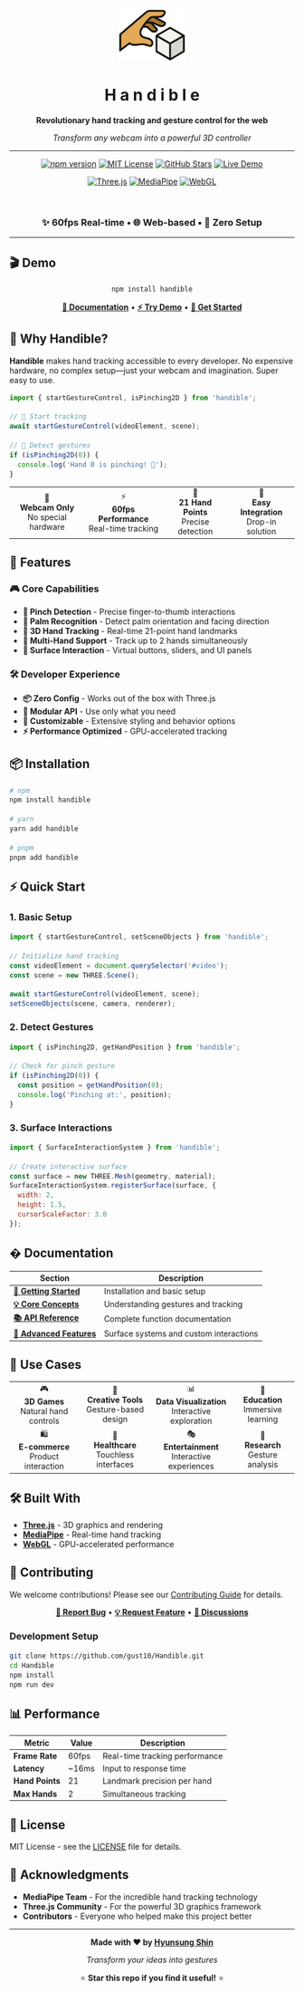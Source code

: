 
<div align="center">
  <img src="./assets/logo.png" alt="Handible Logo" width="120"/>
  
  # H a n d i b l e
  
  **Revolutionary hand tracking and gesture control for the web**
  
  *Transform any webcam into a powerful 3D controller*
  
  ---
  
  [![npm version](https://img.shields.io/npm/v/handible.svg?style=for-the-badge&logo=npm&color=ff6b6b)](https://www.npmjs.com/package/handible)
  [![MIT License](https://img.shields.io/badge/license-MIT-green.svg?style=for-the-badge)](./LICENSE)
  [![GitHub Stars](https://img.shields.io/github/stars/gust10/Handible.svg?style=for-the-badge&logo=github&color=4ecdc4)](https://github.com/gust10/Handible)
  [![Live Demo](https://img.shields.io/badge/🚀-Live%20Demo-purple.svg?style=for-the-badge)](https://demo.handible.dev)
  
  [![Three.js](https://img.shields.io/badge/Three.js-000000?style=for-the-badge&logo=three.js&logoColor=white)](https://threejs.org/)
  [![MediaPipe](https://img.shields.io/badge/MediaPipe-4285F4?style=for-the-badge&logo=google&logoColor=white)](https://mediapipe.dev/)
  [![WebGL](https://img.shields.io/badge/WebGL-990000?style=for-the-badge&logo=webgl&logoColor=white)](https://www.khronos.org/webgl/)
  
</div>

<br/>

<div align="center">
  
  ### ✨ **60fps Real-time** • 🌐 **Web-based** • 🚀 **Zero Setup**
  
</div>

---

## 🎬 Demo

<div align="center">
  
  ```bash
  npm install handible
  ```
  
  **[📖 Documentation](https://docs.handible.dev)** • **[⚡ Try Demo](https://demo.handible.dev)** • **[🚀 Get Started](https://docs.handible.dev/getting-started)**
  
</div>

<!-- 
TODO: Add demo GIF/video here
![Handible Demo](https://via.placeholder.com/800x400/4ecdc4/ffffff?text=Handible+Demo)
-->

## 🌟 Why Handible?

**Handible** makes hand tracking accessible to every developer. No expensive hardware, no complex setup—just your webcam and imagination. Super easy to use.

```javascript
import { startGestureControl, isPinching2D } from 'handible';

// 🚀 Start tracking
await startGestureControl(videoElement, scene);

// 🎯 Detect gestures  
if (isPinching2D(0)) {
  console.log('Hand 0 is pinching! 🤏');
}
```

<div align="center">
  <table>
    <tr>
      <td align="center">🎥<br/><b>Webcam Only</b><br/>No special hardware</td>
      <td align="center">⚡<br/><b>60fps Performance</b><br/>Real-time tracking</td>
      <td align="center">🎯<br/><b>21 Hand Points</b><br/>Precise detection</td>
      <td align="center">🔧<br/><b>Easy Integration</b><br/>Drop-in solution</td>
    </tr>
  </table>
</div>

## 🚀 Features

### 🎮 **Core Capabilities**
- **🤏 Pinch Detection** - Precise finger-to-thumb interactions
- **👋 Palm Recognition** - Detect palm orientation and facing direction  
- **📍 3D Hand Tracking** - Real-time 21-point hand landmarks
- **🎯 Multi-Hand Support** - Track up to 2 hands simultaneously
- **🎨 Surface Interaction** - Virtual buttons, sliders, and UI panels

### 🛠️ **Developer Experience**
- **📦 Zero Config** - Works out of the box with Three.js
- **🔧 Modular API** - Use only what you need
- **🎨 Customizable** - Extensive styling and behavior options
- **⚡ Performance Optimized** - GPU-accelerated tracking

## 📦 Installation

```bash
# npm
npm install handible

# yarn  
yarn add handible

# pnpm
pnpm add handible
```

## ⚡ Quick Start

### 1. **Basic Setup**
```javascript
import { startGestureControl, setSceneObjects } from 'handible';

// Initialize hand tracking
const videoElement = document.querySelector('#video');
const scene = new THREE.Scene();

await startGestureControl(videoElement, scene);
setSceneObjects(scene, camera, renderer);
```

### 2. **Detect Gestures**
```javascript
import { isPinching2D, getHandPosition } from 'handible';

// Check for pinch gesture
if (isPinching2D(0)) {
  const position = getHandPosition(0);
  console.log('Pinching at:', position);
}
```

### 3. **Surface Interactions**
```javascript
import { SurfaceInteractionSystem } from 'handible';

// Create interactive surface
const surface = new THREE.Mesh(geometry, material);
SurfaceInteractionSystem.registerSurface(surface, {
  width: 2,
  height: 1.5,
  cursorScaleFactor: 3.0
});
```

## � Documentation

| Section | Description |
|---------|-------------|
| **[🚀 Getting Started](https://docs.handible.dev/getting-started)** | Installation and basic setup |
| **[💡 Core Concepts](https://docs.handible.dev/core-concepts)** | Understanding gestures and tracking |
| **[📚 API Reference](https://docs.handible.dev/api-reference)** | Complete function documentation |
| **[🎯 Advanced Features](https://docs.handible.dev/advanced-features)** | Surface systems and custom interactions |

## 🎯 Use Cases

<div align="center">
  <table>
    <tr>
      <td align="center">🎮<br/><b>3D Games</b><br/>Natural hand controls</td>
      <td align="center">🎨<br/><b>Creative Tools</b><br/>Gesture-based design</td>
      <td align="center">📊<br/><b>Data Visualization</b><br/>Interactive exploration</td>
      <td align="center">🏫<br/><b>Education</b><br/>Immersive learning</td>
    </tr>
    <tr>
      <td align="center">🛍️<br/><b>E-commerce</b><br/>Product interaction</td>
      <td align="center">🏥<br/><b>Healthcare</b><br/>Touchless interfaces</td>
      <td align="center">🎭<br/><b>Entertainment</b><br/>Interactive experiences</td>
      <td align="center">🔬<br/><b>Research</b><br/>Gesture analysis</td>
    </tr>
  </table>
</div>

## 🛠️ Built With

- **[Three.js](https://threejs.org/)** - 3D graphics and rendering
- **[MediaPipe](https://mediapipe.dev/)** - Real-time hand tracking
- **[WebGL](https://www.khronos.org/webgl/)** - GPU-accelerated performance

## 🤝 Contributing

We welcome contributions! Please see our [Contributing Guide](./CONTRIBUTING.md) for details.

<div align="center">
  
  **[🐛 Report Bug](https://github.com/gust10/Handible/issues)** • **[💡 Request Feature](https://github.com/gust10/Handible/issues)** • **[💬 Discussions](https://github.com/gust10/Handible/discussions)**
  
</div>

### Development Setup
```bash
git clone https://github.com/gust10/Handible.git
cd Handible
npm install
npm run dev
```

## 📊 Performance

| Metric | Value | Description |
|--------|-------|-------------|
| **Frame Rate** | 60fps | Real-time tracking performance |
| **Latency** | ~16ms | Input to response time |
| **Hand Points** | 21 | Landmark precision per hand |
| **Max Hands** | 2 | Simultaneous tracking |

## 📄 License

MIT License - see the [LICENSE](./LICENSE) file for details.

## 🙏 Acknowledgments

- **MediaPipe Team** - For the incredible hand tracking technology
- **Three.js Community** - For the powerful 3D graphics framework  
- **Contributors** - Everyone who helped make this project better

---

<div align="center">
  
  **Made with ❤️ by [Hyunsung Shin](https://github.com/gust10)**
  
  *Transform your ideas into gestures*
  
  ⭐ **Star this repo if you find it useful!** ⭐
  
</div>

